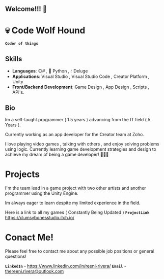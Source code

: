 ## Welcome!!! 🚀

# 💀 Code Wolf Hound

**`Coder of things`**

## Skills
- **Languages**: 𐃗# , 🐍 Python , 💧 Deluge
- **Applications**: Visual Studio , Visual Studio Code , Creator Platform , Unity
- **Front/Backend Development**: Game Design , App Design , Scripts , API's.

## Bio
Im a self-taught programmer ( 1.5 years ) advancing from the IT field ( 5 Years ).

Currently working as an app developer for the Creator team at Zoho.

I love playing video games , talking with others , and enjoy solving problems using logic. Currently learning game development strategies and design to
achieve my dream of being a game developer! 💖💖💖

# Projects
I'm the team lead in a game project with two other artists and another programmer using the Unity Engine.

Im always eager to learn despite my limited experience in the field. 

Here is a link to all my games ( Constantly Being Updated )
**`ProjectLink`** https://clumsybonesstudio.itch.io/

# Conact Me!
Please feel free to contact me about any possible job positions or general questions!

**`LinkedIn`** - https://www.linkedin.com/in/reeni-rivera/
**`Email`** - thereeni.rivera@outlook.com
